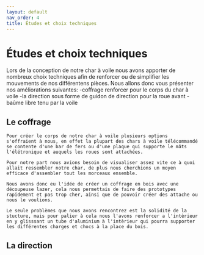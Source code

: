 ```yaml
---
layout: default
nav_order: 4
title: Études et choix techniques
---
```


# Études et choix techniques


Lors de la conception de notre char à voile nous avons apporter de nombreux choix techniques afin de renforcer ou de simplifier les mouvements de nos différentens pièces.
Nous allons donc vous présenter nos améliorations suivantes:
-coffrage renforcer pour le corps du char à voile
-la direction sous forme de guidon de direction pour la roue avant
-baûme libre tenu par la voile


## Le coffrage

    Pour créer le corps de notre char à voile plusieurs options s'offraient à nous, en effet la plupart des chars à voile télécommandé se contente d'une bar de fers ou d'une plaque qui supporte le mâts l'élétronique et auquels les roues sont attachées.
    
    Pour notre part nous avions besoin de visualiser assez vite ce à quoi allait ressembler notre char, de plus nous cherchions un moyen efficace d'assembler tout les morceaux ensemble.
    
    Nous avons donc eu l'idée de créer un coffrage en bois avec une découpeuse lazer, cela nous permettais de faire des prototypes rapidement et pas trop cher, ainsi que de pouvoir créer des attache ou nous le voulions.
    
    Le seule problèmes que nous avons rencontrez est la solidité de la stucture, mais pour palier à cela nous l'avons renforcer a l'intèrieur en y glisssant un tube d'aluminium à l'intèrieur qui pourra supporter les différentes charges et chocs à la place du bois.


## La direction

